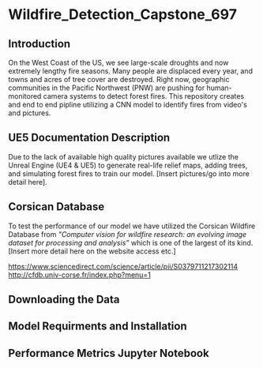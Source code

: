 # Wildfire_Detection_Capstone_697

## Introduction 
On the West Coast of the US, we see large-scale droughts and now extremely lengthy fire seasons. Many people are displaced every year, and towns and acres of tree cover are destroyed. Right now, geographic communities in the Pacific Northwest (PNW) are pushing for human-monitored camera systems to detect forest fires. This repository creates and end to end pipline utilizing a CNN model to identify fires from video's and pictures.

## UE5 Documentation Description
Due to the lack of available high quality pictures available we utlize the Unreal Engine (UE4 & UE5) to generate real-life relief maps, adding trees, and simulating forest fires to train our model. [Insert pictures/go into more detail here]. 

## Corsican Database 
To test the performance of our model we have utilized the Corsican Wildfire Database from _"Computer vision for wildfire research: an evolving image dataset for processing and analysis”_ which is one of the largest of its kind. [Insert more detail here on the website access etc.]

https://www.sciencedirect.com/science/article/pii/S0379711217302114 <br />
http://cfdb.univ-corse.fr/index.php?menu=1

## Downloading the Data


## Model Requirments and Installation


## Performance Metrics Jupyter Notebook 
